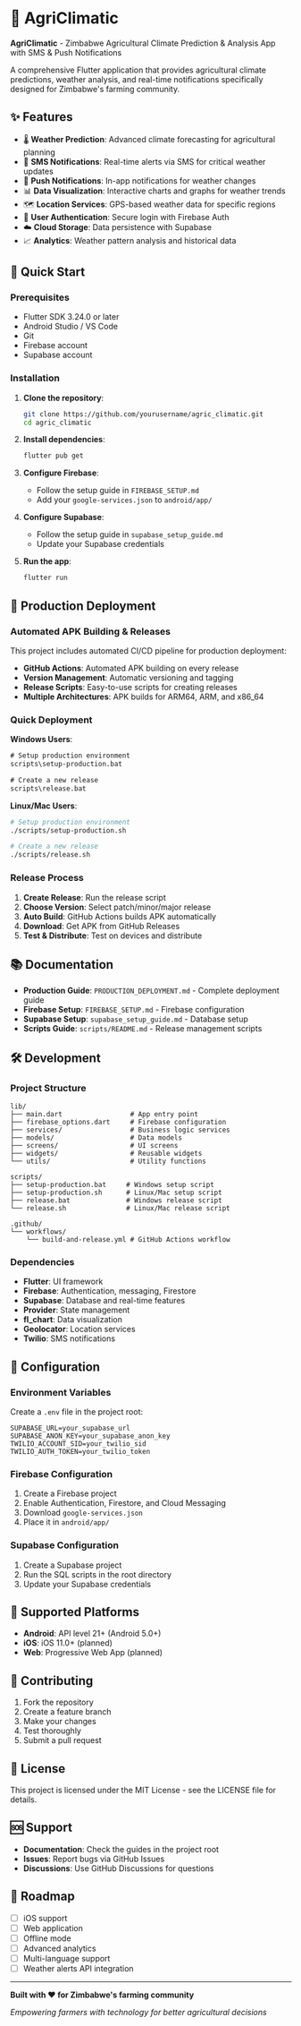 # 🌾 AgriClimatic

**AgriClimatic** - Zimbabwe Agricultural Climate Prediction & Analysis App with SMS & Push Notifications

A comprehensive Flutter application that provides agricultural climate predictions, weather analysis, and real-time notifications specifically designed for Zimbabwe's farming community.

## ✨ Features

- 🌡️ **Weather Prediction**: Advanced climate forecasting for agricultural planning
- 📱 **SMS Notifications**: Real-time alerts via SMS for critical weather updates
- 🔔 **Push Notifications**: In-app notifications for weather changes
- 📊 **Data Visualization**: Interactive charts and graphs for weather trends
- 🗺️ **Location Services**: GPS-based weather data for specific regions
- 🔐 **User Authentication**: Secure login with Firebase Auth
- ☁️ **Cloud Storage**: Data persistence with Supabase
- 📈 **Analytics**: Weather pattern analysis and historical data

## 🚀 Quick Start

### Prerequisites

- Flutter SDK 3.24.0 or later
- Android Studio / VS Code
- Git
- Firebase account
- Supabase account

### Installation

1. **Clone the repository**:
   ```bash
   git clone https://github.com/yourusername/agric_climatic.git
   cd agric_climatic
   ```

2. **Install dependencies**:
   ```bash
   flutter pub get
   ```

3. **Configure Firebase**:
   - Follow the setup guide in `FIREBASE_SETUP.md`
   - Add your `google-services.json` to `android/app/`

4. **Configure Supabase**:
   - Follow the setup guide in `supabase_setup_guide.md`
   - Update your Supabase credentials

5. **Run the app**:
   ```bash
   flutter run
   ```

## 📱 Production Deployment

### Automated APK Building & Releases

This project includes automated CI/CD pipeline for production deployment:

- **GitHub Actions**: Automated APK building on every release
- **Version Management**: Automatic versioning and tagging
- **Release Scripts**: Easy-to-use scripts for creating releases
- **Multiple Architectures**: APK builds for ARM64, ARM, and x86_64

### Quick Deployment

**Windows Users**:
```cmd
# Setup production environment
scripts\setup-production.bat

# Create a new release
scripts\release.bat
```

**Linux/Mac Users**:
```bash
# Setup production environment
./scripts/setup-production.sh

# Create a new release
./scripts/release.sh
```

### Release Process

1. **Create Release**: Run the release script
2. **Choose Version**: Select patch/minor/major release
3. **Auto Build**: GitHub Actions builds APK automatically
4. **Download**: Get APK from GitHub Releases
5. **Test & Distribute**: Test on devices and distribute

## 📚 Documentation

- **Production Guide**: `PRODUCTION_DEPLOYMENT.md` - Complete deployment guide
- **Firebase Setup**: `FIREBASE_SETUP.md` - Firebase configuration
- **Supabase Setup**: `supabase_setup_guide.md` - Database setup
- **Scripts Guide**: `scripts/README.md` - Release management scripts

## 🛠️ Development

### Project Structure

```
lib/
├── main.dart                 # App entry point
├── firebase_options.dart     # Firebase configuration
├── services/                 # Business logic services
├── models/                   # Data models
├── screens/                  # UI screens
├── widgets/                  # Reusable widgets
└── utils/                    # Utility functions

scripts/
├── setup-production.bat     # Windows setup script
├── setup-production.sh      # Linux/Mac setup script
├── release.bat              # Windows release script
└── release.sh               # Linux/Mac release script

.github/
└── workflows/
    └── build-and-release.yml # GitHub Actions workflow
```

### Dependencies

- **Flutter**: UI framework
- **Firebase**: Authentication, messaging, Firestore
- **Supabase**: Database and real-time features
- **Provider**: State management
- **fl_chart**: Data visualization
- **Geolocator**: Location services
- **Twilio**: SMS notifications

## 🔧 Configuration

### Environment Variables

Create a `.env` file in the project root:

```env
SUPABASE_URL=your_supabase_url
SUPABASE_ANON_KEY=your_supabase_anon_key
TWILIO_ACCOUNT_SID=your_twilio_sid
TWILIO_AUTH_TOKEN=your_twilio_token
```

### Firebase Configuration

1. Create a Firebase project
2. Enable Authentication, Firestore, and Cloud Messaging
3. Download `google-services.json`
4. Place it in `android/app/`

### Supabase Configuration

1. Create a Supabase project
2. Run the SQL scripts in the root directory
3. Update your Supabase credentials

## 📱 Supported Platforms

- **Android**: API level 21+ (Android 5.0+)
- **iOS**: iOS 11.0+ (planned)
- **Web**: Progressive Web App (planned)

## 🤝 Contributing

1. Fork the repository
2. Create a feature branch
3. Make your changes
4. Test thoroughly
5. Submit a pull request

## 📄 License

This project is licensed under the MIT License - see the LICENSE file for details.

## 🆘 Support

- **Documentation**: Check the guides in the project root
- **Issues**: Report bugs via GitHub Issues
- **Discussions**: Use GitHub Discussions for questions

## 🎯 Roadmap

- [ ] iOS support
- [ ] Web application
- [ ] Offline mode
- [ ] Advanced analytics
- [ ] Multi-language support
- [ ] Weather alerts API integration

---

**Built with ❤️ for Zimbabwe's farming community**

*Empowering farmers with technology for better agricultural decisions*
